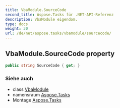 ```yaml
---
title: VbaModule.SourceCode
second_title: Aspose.Tasks für .NET-API-Referenz
description: VbaModule eigendom. 
type: docs
weight: 30
url: /de/net/aspose.tasks/vbamodule/sourcecode/
---
```

## VbaModule.SourceCode property

```csharp
public string SourceCode { get; }
```

### Siehe auch

* class [VbaModule](../)
* namensraum [Aspose.Tasks](../../vbamodule/)
* Montage [Aspose.Tasks](../../../)


